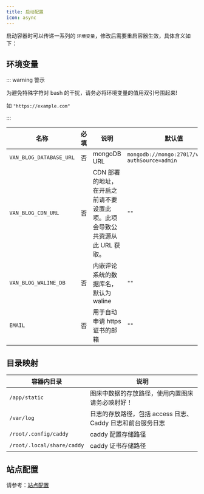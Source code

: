 ```yaml
---
title: 启动配置
icon: async
---
```


启动容器时可以传递一系列的 `环境变量`，修改后需要重启容器生效，具体含义如下：

## 环境变量

::: warning 警示

为避免特殊字符对 bash 的干扰，请务必将环境变量的值用双引号围起来!

如 `"https://example.com"`

:::

| 名称                    | 必填 | 说明                                                                        | 默认值                                           |
| ----------------------- | ---- | --------------------------------------------------------------------------- | ------------------------------------------------ |
| `VAN_BLOG_DATABASE_URL` | 否   | mongoDB URL                                                                 | `mongodb://mongo:27017/vanBlog?authSource=admin` |
| `VAN_BLOG_CDN_URL`      | 否   | CDN 部署的地址，在开启之前请不要设置此项。此项会导致公共资源从此 URL 获取。 | `""`                                             |
| `VAN_BLOG_WALINE_DB`    | 否   | 内嵌评论系统的数据库名，默认为 waline                                       | `""`                                             |
| `EMAIL`                 | 否   | 用于自动申请 https 证书的邮箱                                               | `""`                                             |

## 目录映射

| 容器内目录                 | 说明                                                        |
| -------------------------- | ----------------------------------------------------------- |
| `/app/static`              | 图床中数据的存放路径，使用内置图床请务必映射好！            |
| `/var/log`                 | 日志的存放路径，包括 access 日志、 Caddy 日志和前台服务日志 |
| `/root/.config/caddy`      | caddy 配置存储路径                                          |
| `/root/.local/share/caddy` | caddy 证书存储路径                                          |

## 站点配置

请参考：[站点配置](../features/setting.md)
